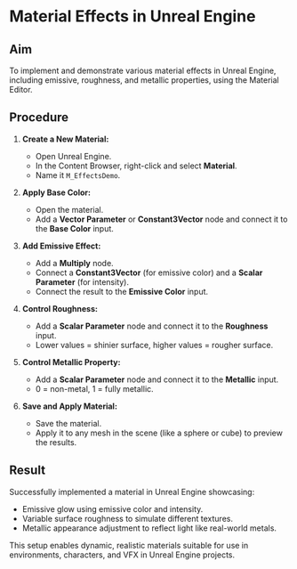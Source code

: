 # Material Effects in Unreal Engine

## Aim
To implement and demonstrate various material effects in Unreal Engine, including emissive, roughness, and metallic properties, using the Material Editor.

## Procedure

1. **Create a New Material:**
   - Open Unreal Engine.
   - In the Content Browser, right-click and select **Material**.
   - Name it `M_EffectsDemo`.

2. **Apply Base Color:**
   - Open the material.
   - Add a **Vector Parameter** or **Constant3Vector** node and connect it to the **Base Color** input.

3. **Add Emissive Effect:**
   - Add a **Multiply** node.
   - Connect a **Constant3Vector** (for emissive color) and a **Scalar Parameter** (for intensity).
   - Connect the result to the **Emissive Color** input.

4. **Control Roughness:**
   - Add a **Scalar Parameter** node and connect it to the **Roughness** input.
   - Lower values = shinier surface, higher values = rougher surface.

5. **Control Metallic Property:**
   - Add a **Scalar Parameter** node and connect it to the **Metallic** input.
   - 0 = non-metal, 1 = fully metallic.

6. **Save and Apply Material:**
   - Save the material.
   - Apply it to any mesh in the scene (like a sphere or cube) to preview the results.

## Result
Successfully implemented a material in Unreal Engine showcasing:
- Emissive glow using emissive color and intensity.
- Variable surface roughness to simulate different textures.
- Metallic appearance adjustment to reflect light like real-world metals.

This setup enables dynamic, realistic materials suitable for use in environments, characters, and VFX in Unreal Engine projects.

